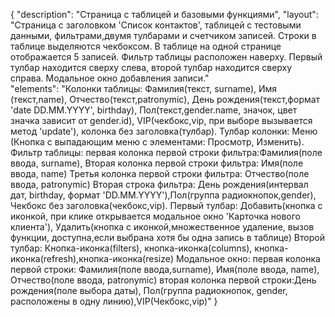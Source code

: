 {
"description": "Страница c таблицей и базовыми функциями",
"layout": "Страница с заголовком 'Список контактов', таблицей с тестовыми данными, фильтрами,двумя тулбарами и счетчиком записей. 
Строки в таблице выделяются чекбоксом. В таблице на одной странице отображается 5 записей. Фильтр таблицы расположен наверху.
Первый тулбар находится сверху слева, второй тулбар находится сверху справа. Модальное окно добавления записи."  
"elements": "Колонки таблицы: Фамилия(текст, surname), Имя (текст,name), Отчество(текст,patronymic), День рождения(текст,формат 'date DD.MM.YYYY', birthday),
Пол(текст,gender.name, значок, цвет значка зависит от gender.id), VIP(чекбокс,vip, при выборе вызывается метод 'update'), колонка без заголовка(тулбар).
Тулбар колонки: Меню (Кнопка с выпадающим меню с элементами: Просмотр, Изменить). 
Фильтр таблицы: первая колонка первой строки фильтра:Фамилия(поле ввода, surname),
Вторая колонка первой строки фильтра: Имя(поле ввода, name)
Третья колонка первой строки фильтра: Отчество(поле ввода, patronymic)
Вторая строка фильтра: День рождения(интервал дат, birthday, формат 'DD.MM.YYYY'),Пол(группа радиокнопок,gender), Чекбокс без заголовка(чекбокс,vip).
Первый тулбар: Добавить(кнопка с иконкой, при клике открывается модальное окно 'Карточка нового клиента'),
Удалить(кнопка с иконкой,множественное удаление, вызов функции, доступна,если выбрана хотя бы одна запись в таблице)
Второй тулбар: Кнопка-иконка(filters), кнопка-иконка(columns), кнопка-иконка(refresh),кнопка-иконка(resize)
Модальное окно: первая колонка первой строки: Фамилия(поле ввода,surname), Имя(поле ввода, name), Отчество(поле ввода, patronymic)
вторая колонка первой строки:День рождения(поле выбора даты), Пол(группа радиокнопок, gender, расположены в одну линию),VIP(Чекбокс,vip)"
}